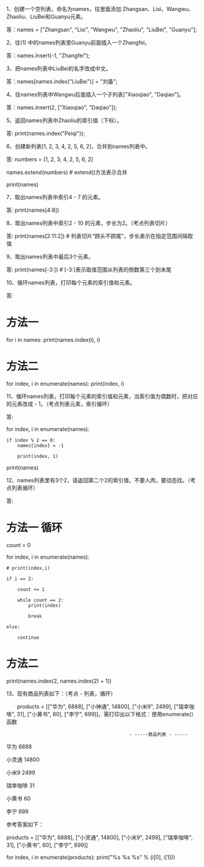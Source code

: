 1、创建一个空列表，命名为names，往里面添加
Zhangsan、Lisi、Wangwu、Zhaoliu、LiuBei和Guanyu元素。

答：names = ["Zhangsan", "Lisi", "Wangwu", "Zhaoliu", "LiuBei", "Guanyu"];

2、往(1)
中的names列表里Guanyu前面插入一个Zhangfei。

答：names.insert(-1, "Zhangfei");

3、把names列表中LiuBei的名字改成中文。

答：names[names.index("LiuBei")] = "刘备";

4、往names列表中Wangwu后面插入一个子列表["Xiaoqiao", "Daqiao"]。

答：names.insert(2, ["Xiaoqiao", "Daqiao"]);

5、返回names列表中Zhaoliu的索引值（下标）。

答: print(names.index("Peiqi"));

6、创建新列表[1, 2, 3, 4, 2, 5, 6, 2]，合并到names列表中。

答: numbers = [1, 2, 3, 4, 2, 5, 6, 2]

names.extend(numbers)  # extend()方法表示合并

print(names)

7、取出names列表中索引4 - 7
的元素。

答: print(names[4:8])

8、取出names列表中索引2 - 10
的元素，步长为2。（考点列表切片）

答: print(names[2:11:2])  # 列表切片“顾头不顾尾”，步长表示在指定范围间隔取值

9、取出names列表中最后3个元素。

答: print(names[-3:])  # [-3:]表示取值范围从列表的倒数第三个到末尾

10、循环names列表，打印每个元素的索引值和元素。

答:

# 方法一

for i in names:
    print(names.index(i), i)

# 方法二

for index, i in enumerate(names):
    print(index, i)

11、循环names列表，打印每个元素的索引值和元素，当索引值为偶数时，把对应的元素改成 - 1。（考点列表元素，索引循环）

答:

for index, i in enumerate(names):

    if index % 2 == 0:
        names[index] = -1

        print(index, 1)

print(names)

12、names列表里有3个2，请返回第二个2的索引值，不要人肉，要动态找。（考点列表循环）

答:

# 方法一 循环

count = 0

for index, i in enumerate(names):

    # print(index,i)

    if i == 2:

        count += 1

        while count == 2:
            print(index)

            break

    else:

        continue

# 方法二

print(names.index(2, names.index(2) + 1))

13、现有商品列表如下：（考点 - 列表，循环）

　　products = [["华为", 6888], ["小神通", 14800], ["小米9", 2499], ["瑞幸咖啡", 31], ["小黄书", 60],
              ["李宁", 699]]，需打印出以下格式：使用enumerate(）函数

                                                 - -----商品列表 - -----

华为
6888

小灵通
14800

小米9
2499

瑞幸咖啡
31

小黄书
60

李宁
699

参考答案如下：

products = [["华为", 6888], ["小灵通", 14800], ["小米9", 2499], ["瑞幸咖啡", 31], ["小黄书", 60], ["李宁", 699]]

for index, i in enumerate(products):
    print("%s %s   %s" % (i[0], i[1]))